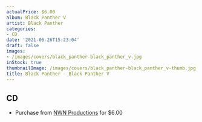 ```yaml
---
actualPrice: $6.00
album: Black Panther V
artist: Black Panther
categories:
- CD
date: '2021-06-26T15:23:04'
draft: false
images:
- /images/covers/black_panther-black_panther_v.jpg
inStock: true
thumbnailImage: /images/covers/black_panther-black_panther_v-thumb.jpg
title: Black Panther - Black Panther V
---
```


## CD
* Purchase from [NWN Productions](http://shop.nwnprod.com/index.php?route=product/product&path=93&product_id=1869&sort=pd.name&order=ASC) for $6.00
